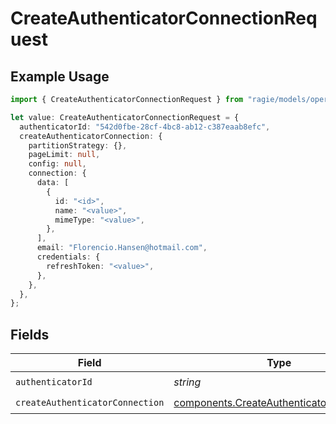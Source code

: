 # CreateAuthenticatorConnectionRequest

## Example Usage

```typescript
import { CreateAuthenticatorConnectionRequest } from "ragie/models/operations";

let value: CreateAuthenticatorConnectionRequest = {
  authenticatorId: "542d0fbe-28cf-4bc8-ab12-c387eaab8efc",
  createAuthenticatorConnection: {
    partitionStrategy: {},
    pageLimit: null,
    config: null,
    connection: {
      data: [
        {
          id: "<id>",
          name: "<value>",
          mimeType: "<value>",
        },
      ],
      email: "Florencio.Hansen@hotmail.com",
      credentials: {
        refreshToken: "<value>",
      },
    },
  },
};
```

## Fields

| Field                                                                                                | Type                                                                                                 | Required                                                                                             | Description                                                                                          |
| ---------------------------------------------------------------------------------------------------- | ---------------------------------------------------------------------------------------------------- | ---------------------------------------------------------------------------------------------------- | ---------------------------------------------------------------------------------------------------- |
| `authenticatorId`                                                                                    | *string*                                                                                             | :heavy_check_mark:                                                                                   | N/A                                                                                                  |
| `createAuthenticatorConnection`                                                                      | [components.CreateAuthenticatorConnection](../../models/components/createauthenticatorconnection.md) | :heavy_check_mark:                                                                                   | N/A                                                                                                  |